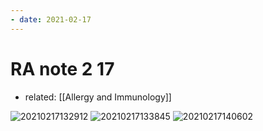 ```yaml
---
- date: 2021-02-17
---
```


# RA note 2 17

- related: [[Allergy and Immunology]]

![20210217132912](https://photos.thisispiggy.com/file/wikiFiles/20210217132912.png)
![20210217133845](https://photos.thisispiggy.com/file/wikiFiles/20210217133845.png)
![20210217140602](https://photos.thisispiggy.com/file/wikiFiles/20210217140602.png)
